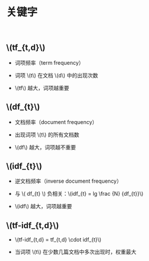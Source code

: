<script type="text/javascript" src="http://cdn.mathjax.org/mathjax/latest/MathJax.js?config=default"></script>

# 关键字

&nbsp;

## \\(tf_{t,d}\\)

- 词项频率（term frequency）

- 词项 \\(t\\) 在文档 \\(d\\) 中的出现次数

- \\(tf\\) 越大，词项越重要

## \\(df_{t}\\)

- 文档频率（document frequency）

- 出现词项 \\(t\\) 的所有文档数

- \\(df\\) 越大，词项越不重要

## \\(idf_{t}\\)

- 逆文档频率（inverse document frequency）

- 与 \\( df\_{t} \\) 负相关：\\(idf_{t} = lg \frac {N} {df\_{t}}\\)

- \\(idf\\) 越大，词项越重要

## \\(tf-idf_{t,d}\\)

- \\(tf-idf\_{t,d} = tf\_{t,d} \cdot idf_{t}\\)

- 当词项 \\(t\\) 在少数几篇文档中多次出现时，权重最大
